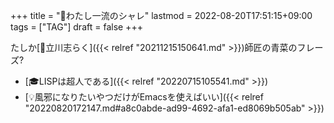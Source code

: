 +++
title = "🔖わたし一流のシャレ"
lastmod = 2022-08-20T17:51:15+09:00
tags = ["TAG"]
draft = false
+++

たしか[👨立川志らく]({{< relref "20211215150641.md" >}})師匠の青菜のフレーズ?

-   [🎓LISPは超人である]({{< relref "20220715105541.md" >}})
-   [💡風邪になりたいやつだけがEmacsを使えばいい]({{< relref "20220820172147.md#a8c0abde-ad99-4692-afa1-ed8069b505ab" >}})

